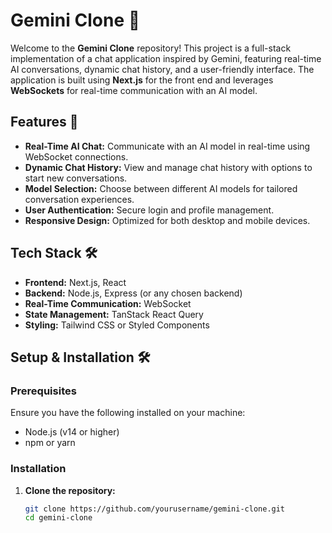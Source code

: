 # Gemini Clone 🌟

Welcome to the **Gemini Clone** repository! This project is a full-stack implementation of a chat application inspired by Gemini, featuring real-time AI conversations, dynamic chat history, and a user-friendly interface. The application is built using **Next.js** for the front end and leverages **WebSockets** for real-time communication with an AI model.

## Features 🚀

- **Real-Time AI Chat:** Communicate with an AI model in real-time using WebSocket connections.
- **Dynamic Chat History:** View and manage chat history with options to start new conversations.
- **Model Selection:** Choose between different AI models for tailored conversation experiences.
- **User Authentication:** Secure login and profile management.
- **Responsive Design:** Optimized for both desktop and mobile devices.

## Tech Stack 🛠️

- **Frontend:** Next.js, React
- **Backend:** Node.js, Express (or any chosen backend)
- **Real-Time Communication:** WebSocket
- **State Management:** TanStack React Query
- **Styling:** Tailwind CSS or Styled Components

## Setup & Installation 🛠️

### Prerequisites

Ensure you have the following installed on your machine:

- Node.js (v14 or higher)
- npm or yarn

### Installation

1. **Clone the repository:**

   ```bash
   git clone https://github.com/yourusername/gemini-clone.git
   cd gemini-clone
